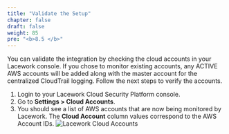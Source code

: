 ```yaml
---
title: "Validate the Setup"
chapter: false
draft: false
weight: 85
pre: "<b>8.5 </b>"
---
```


You can validate the integration by checking the cloud accounts in your Lacework console. If you chose to monitor existing accounts, any ACTIVE AWS accounts will be added along with the master account for the centralized CloudTrail logging. Follow the next steps to verify the accounts.

1. Login to your Lacework Cloud Security Platform console.
2. Go to **Settings > Cloud Accounts**.
3. You should see a list of AWS accounts that are now being monitored by Lacework. The **Cloud Account** column values correspond to the AWS Account IDs.
![Lacework Cloud Accounts](/images/lacework-ct-cloud-accounts.png)

